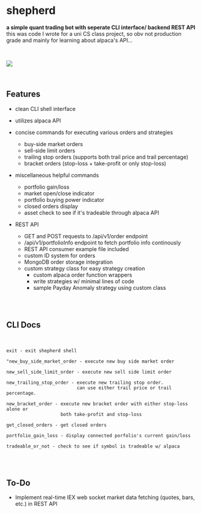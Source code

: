 # shepherd
<b> a simple quant trading bot with seperate CLI interface/ backend REST API </b>
<br>
this was code I wrote for a uni CS class project, so obv not production grade and mainly for learning about alpaca's API...


<br>

![](https://user-images.githubusercontent.com/71098497/134826072-b99b649f-72e3-457f-b4b9-b4a107247616.png)


<br>

## Features
 - clean CLI shell interface
 - utilizes alpaca API
 - concise commands for executing various orders and strategies
    - buy-side market orders
    - sell-side limit orders
    - trailing stop orders (supports both trail price and trail percentage)
    - bracket orders (stop-loss + take-profit or only stop-loss)
    
 - miscellaneous helpful commands 
    - portfolio gain/loss
    - market open/close indicator
    - portfolio buying power indicator
    - closed orders display
    - asset check to see if it's tradeable through alpaca API

 - REST API
    - GET and POST requests to /api/v1/order endpoint
    - /api/v1/portfolioInfo endpoint to fetch portfolio info continously
    - REST API consumer example file included
    - custom ID system for orders
    - MongoDB order storage integration
    - custom strategy class for easy strategy creation
      - custom alpaca order function wrappers
      - write strategies w/ minimal lines of code
      - sample Payday Anomaly strategy using custom class
 
 <br>

<br>

 ## CLI Docs
<br>

```
exit - exit shepherd shell
```
```
"new_buy_side_market_order - execute new buy side market order
```
```
new_sell_side_limit_order - execute new sell side limit order
```
```
new_trailing_stop_order - execute new trailing stop order.
                          can use either trail price or trail percentage.
```
```
new_bracket_order - execute new bracket order with either stop-loss alone or
                    both take-profit and stop-loss
```
```
get_closed_orders - get closed orders 
```
```
portfolio_gain_loss - display connected porfolio's current gain/loss
```
```
tradeable_or_not - check to see if symbol is tradeable w/ alpaca
```

<br>
<br>
 
 ## To-Do

- Implement real-time IEX web socket market data fetching (quotes, bars, etc.) in REST API
